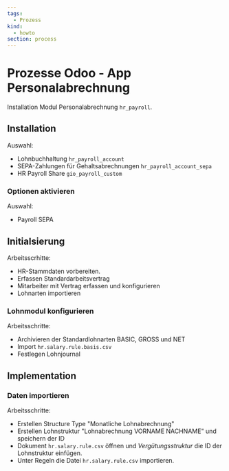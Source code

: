 ```yaml
---
tags:
  - Prozess
kind:
  - howto
section: process
---
```

# Prozesse Odoo - App Personalabrechnung
Installation Modul Personalabrechnung `hr_payroll`.

## Installation

Auswahl:

* Lohnbuchhaltung `hr_payroll_account`
* SEPA-Zahlungen für Gehaltsabrechnungen `hr_payroll_account_sepa`
* HR Payroll Share `gio_payroll_custom`

### Optionen aktivieren

Auswahl:

*  Payroll SEPA

## Initialsierung

Arbeitsscrhitte:

* HR-Stammdaten vorbereiten.
* Erfassen Standardarbeitsvertrag
* Mitarbeiter mit Vertrag erfassen und konfigurieren
* Lohnarten importieren

### Lohnmodul konfigurieren

Arbeitsschritte:

* Archivieren der Standardlohnarten BASIC, GROSS und NET
* Import `hr.salary.rule.basis.csv`
* Festlegen Lohnjournal

## Implementation

### Daten importieren

Arbeitsschritte:

* Erstellen Structure Type "Monatliche Lohnabrechnung"
* Erstellen Lohnstruktur "Lohnabrechnung VORNAME NACHNAME" und speichern der ID
* Dokument `hr.salary.rule.csv` öffnen und *Vergütungsstruktur* die ID der Lohnstruktur einfügen.
* Unter Regeln die Datei `hr.salary.rule.csv` importieren.